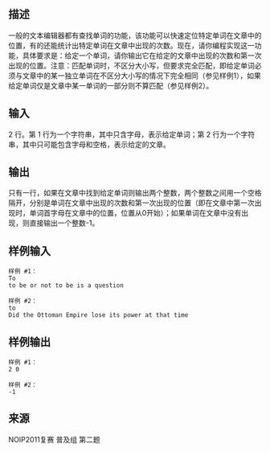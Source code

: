## 描述


一般的文本编辑器都有查找单词的功能，该功能可以快速定位特定单词在文章中的位置，有的还能统计出特定单词在文章中出现的次数。现在，请你编程实现这一功能，具体要求是：给定一个单词，请你输出它在给定的文章中出现的次数和第一次出现的位置。注意：匹配单词时，不区分大小写，但要求完全匹配，即给定单词必须与文章中的某一独立单词在不区分大小写的情况下完全相同（参见样例1），如果给定单词仅是文章中某一单词的一部分则不算匹配（参见样例2）。

## 输入


2 行。第 1 行为一个字符串，其中只含字母，表示给定单词；第 2 行为一个字符串，其中只可能包含字母和空格，表示给定的文章。

## 输出


只有一行，如果在文章中找到给定单词则输出两个整数，两个整数之间用一个空格隔开，分别是单词在文章中出现的次数和第一次出现的位置（即在文章中第一次出现时，单词首字母在文章中的位置，位置从0开始）；如果单词在文章中没有出现，则直接输出一个整数-1。

## 样例输入


```
样例 #1：
To
to be or not to be is a question

样例 #2：
to
Did the Ottoman Empire lose its power at that time
```


## 样例输出


```
样例 #1：
2 0

样例 #2：
-1
```


## 来源


NOIP2011复赛 普及组 第二题

